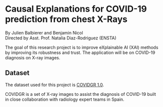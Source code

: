 # Causal Explanations for COVID-19 prediction from chest X-Rays
By Julien Balbierer and Benjamin Nicol  
Directed by Asst. Prof. Natalia Diaz-Rodriguez (ENSTA)

The goal of this research project is to improve eXplainable AI (XAI) methods by improving its robustness and trust. The application will be on COVID-19 diagnosis on X-ray images.


## Dataset
The dataset used for this project is [COVIDGR 1.0](https://github.com/ari-dasci/OD-covidgr).

COVIDGR is a set of X-ray images to assist the diagnosis of COVID-19 built in close collaboration with radiology expert teams in Spain.